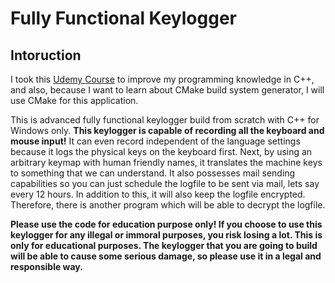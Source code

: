 # Fully Functional Keylogger  

## Intoruction  

I took this [Udemy Course](https://www.udemy.com/how-to-create-an-advanced-keylogger-from-scratch-for-windows "Build an Advanced Keylogger using C++ for Ethical Hacking! - Created by Ermin Kreponic") to improve my programming knowledge in C++, and also, because I want to learn about CMake build system generator, I will use CMake for this application.

This is advanced fully functional keylogger build from scratch with C++ for Windows only. **This keylogger is capable of recording all the keyboard and mouse input!** It can even record independent of the language settings because it logs the physical keys on the keyboard first. Next, by using an arbitrary keymap with human friendly names, it translates the machine keys to something that we can understand. It also possesses mail sending capabilities so you can just schedule the logfile to be sent via mail, lets say every 12 hours. In addition to this, it will also keep the logfile encrypted. Therefore, there is another program which will be able to decrypt the logfile.

**Please use the code for education purpose only! If you choose to use this keylogger for any illegal or immoral purposes, you risk losing a lot. This is only for educational purposes. The keylogger that you are going to build will be able to cause some serious damage, so please use it in a legal and responsible way.**